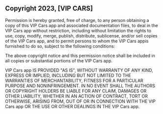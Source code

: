 ## Copyright 2023, [VIP CARS]

Permission is hereby granted, free of charge, to any person obtaining a copy of this VIP Cars app and associated documentation files, to deal in the VIP Cars app without restriction, including without limitation the rights to use, copy, modify, merge, publish, distribute, sublicense, and/or sell copies of the VIP Cars app, and to permit persons to whom the VIP Cars appis furnished to do so, subject to the following conditions:

The above copyright notice and this permission notice shall be included in all copies or substantial portions of the VIP Cars app.

VIP Cars app IS PROVIDED "AS IS", WITHOUT WARRANTY OF ANY KIND, EXPRESS OR IMPLIED, INCLUDING BUT NOT LIMITED TO THE WARRANTIES OF MERCHANTABILITY, FITNESS FOR A PARTICULAR PURPOSE AND NONINFRINGEMENT. IN NO EVENT SHALL THE AUTHORS OR COPYRIGHT HOLDERS BE LIABLE FOR ANY CLAIM, DAMAGES OR OTHER LIABILITY, WHETHER IN AN ACTION OF CONTRACT, TORT OR OTHERWISE, ARISING FROM, OUT OF OR IN CONNECTION WITH THE VIP Cars app OR THE USE OR OTHER DEALINGS IN THE VIP Cars app.
